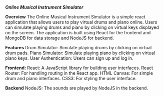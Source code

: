 _**Online Musical Instrument Simulator**_

**Overview**
The Online Musical Instrument Simulator is a simple react application that allows users to play virtual drums and piano online. Users can simulate playing drums and piano by clicking on virtual keys displayed on the screen. The application is built using React for the frontend and MongoDB for data storage and NodeJS for backend.

**Features**
Drum Simulator: Simulate playing drums by clicking on virtual drum pads.
Piano Simulator: Simulate playing piano by clicking on virtual piano keys.
User Authentication: Users can sign up and  log in.

**Frontend:**
React: A JavaScript library for building user interfaces.
React Router: For handling routing in the React app.
HTML Canvas: For simple drum and piano interfaces.
CSS3: For styling the user interface.

**Backend**
NodeJS: The sounds are played by NodeJS in the backend.
